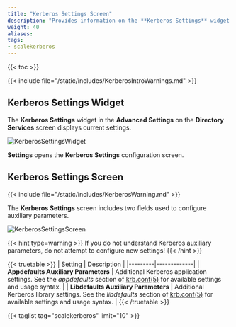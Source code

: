```yaml
---
title: "Kerberos Settings Screen"
description: "Provides information on the **Kerberos Settings** widget and configuration screen settings."
weight: 40
aliases:
tags:
- scalekerberos
---
```


{{< toc >}}


{{< include file="/static/includes/KerberosIntroWarnings.md" >}}

## Kerberos Settings Widget


The **Kerberos Settings** widget in the **Advanced Settings** on the **Directory Services** screen displays current settings.

![KerberosSettingsWidget](/images/SCALE/22.12/KerberosSettingsWidget.png "Kerberos Settings Widget")

**Settings** opens the **Kerberos Settings** configuration screen.

## Kerberos Settings Screen

{{< include file="/static/includes/KerberosWarning.md" >}}

The **Kerberos Settings** screen includes two fields used to configure auxiliary parameters.

![KerberosSettingsScreen](/images/SCALE/22.12/KerberosSettingsScreen.png "Kerberos Settings Screen")

{{< hint type=warning >}}
If you do not understand Kerberos auxiliary parameters, do not attempt to configure new settings!
{{< /hint >}}

{{< truetable >}}
| Setting | Description |
|---------|-------------|
| **Appdefaults Auxiliary Parameters** | Additional Kerberos application settings. See the  *appdefaults* section of [krb.conf(5)](https://web.mit.edu/kerberos/krb5-1.12/doc/admin/conf_files/krb5_conf.html) for available settings and usage syntax. |
| **Libdefaults Auxiliary Parameters** | Additional Kerberos library settings. See the *libdefaults* section of [krb.conf(5)](https://web.mit.edu/kerberos/krb5-1.12/doc/admin/conf_files/krb5_conf.html) for available settings and usage syntax. |
{{< /truetable >}}

{{< taglist tag="scalekerberos" limit="10" >}}

